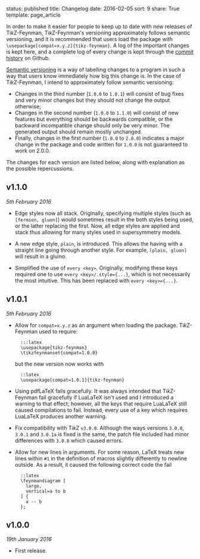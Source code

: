 status: published
title: Changelog
date: 2016-02-05
sort: 9
share: True
template: page_article

In order to make it easier for people to keep up to date with new releases of
Ti*k*Z-Feynman, Ti*k*Z-Feynman's versioning approximately follows semantic
versioning, and it is recommended that users load the package with
`\usepackage[compat=x.y.z]{tikz-feynman}`.  A log of the important changes is
kept here, and a complete log of every change is kept through the [commit
history](https://github.com/JP-Ellis/tikz-feynman/commits/master) on Github.

<!-- PELICAN_END_SUMMARY -->

[Semantic versioning](http://semver.org) is a way of labelling changes to a
program in such a way that users know immediately how big this change is.  In
the case of Ti*k*Z-Feynman, I intend to approximately follow semantic
versioning:

- Changes in the third number (`1.0.0` to `1.0.1`) will consist of bug fixes
  and very minor changes but they should not change the output otherwise;
- Changes in the second number (`1.0.0` to `1.1.0`) will consist of new
  features but everything should be backwards compatible, or the backward
  incompatible change should only be very minor.  The generated output should
  remain mostly unchanged.
- Finally, changes in the first number (`1.0.0` to `2.0.0`) indicates a
  major change in the package and code written for `1.0.0` is not guaranteed
  to work on 2.0.0.

The changes for each version are listed below, along with explanation as the
possible repercussions.


v1.1.0
------

*5th February 2016*

- Edge styles now all stack.  Originally, specifying multiple styles (such as
  `[fermion, gluon]`) would sometimes result in the both styles being used, or
  the latter replacing the first.  Now, all edge styles are applied and stack
  thus allowing for many styles used in supersymmetry models.

- A new edge style, `plain`, is introduced.  This allows the having with a
  straight line going through another style.  For example, `[plain, gluon]`
  will result in a gluino.

- Simplified the use of `every <key>`.  Originally, modifying these keys
  required one to use `every <key>/.style={...}`, which is not necessarily the
  most intuitive.  This has been replaced with `every <key>={...}`.


v1.0.1
------

*5th February 2016*

- Allow for `compat=x.y.z` as an argument when loading the package.
  Ti*k*Z-Feynman used to require:

        :::latex
        \usepackage{tikz-feynman}
        \tikzfeynmanset{compat=1.0.0}
  but the new version now works with

        ::latex
        \usepackage[compat=1.0.1]{tikz-feynman}

- Using pdfLaTeX fails gracefully.  It was always intended that Ti*k*Z-Feynman
  fail gracefully if LuaLaTeX isn't used and I introduced a warning to that
  effect; however, all the keys that require LuaLaTeX still caused compilations
  to fail.  Instead, every use of a key which requires LuaLaTeX produces another
  warning.

- Fix compatibility with Ti*k*Z `v3.0.0`.  Although the ways versions
  `3.0.0`, `3.0.1` and `3.0.1a` is fixed is the same, the patch file
  included had minor differences with `3.0.0` which caused errors.

- Allow for new lines in arguments.  For some reason, LaTeX treats new lines
  within `#1` in the definition of macros slightly differently to newline
  outside.  As a result, it caused the following correct code the fail

        ::latex
        \feynmandiagram [
          large,
          vertical=a to b
        ] {
          a -- b
        };


v1.0.0
------

*19th January 2016*

- First release.

